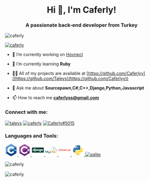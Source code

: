 <h1 align="center">Hi 👋, I'm Caferly!</h1>
<h3 align="center">A passionate back-end developer from Turkey</h3>

<p align="left"> <img src="https://komarev.com/ghpvc/?username=caferly&label=Profile%20views&color=0e75b6&style=flat" alt="caferly" /> </p>

<p align="left"> <a href="https://github.com/ryo-ma/github-profile-trophy"><img src="https://github-profile-trophy.vercel.app/?username=caferly" alt="caferly" /></a> </p>

- 🔭 I’m currently working on [Hovnect](hovnect.com)

- 🌱 I’m currently learning **Ruby**

- 👨‍💻 All of my projects are available at [https://github.com/Caferlyy]([https://github.com/Taleys](https://github.com/Caferlyy))

- 💬 Ask me about **Sourcepawn,C#,C++,Django,Python,Javascript**

- 📫 How to reach me **caferlyss@gmail.com**

<h3 align="left">Connect with me:</h3>
<p align="left">
<a href="https://dev.to/taleys" target="blank"><img align="center" src="https://raw.githubusercontent.com/rahuldkjain/github-profile-readme-generator/master/src/images/icons/Social/devto.svg" alt="taleys" height="30" width="40" /></a>
<a href="https://twitter.com/caferly" target="blank"><img align="center" src="https://raw.githubusercontent.com/rahuldkjain/github-profile-readme-generator/master/src/images/icons/Social/twitter.svg" alt="caferly" height="30" width="40" /></a>
<a href="https://discord.gg/Caferly#5015" target="blank"><img align="center" src="https://raw.githubusercontent.com/rahuldkjain/github-profile-readme-generator/master/src/images/icons/Social/discord.svg" alt="Caferly#5015" height="30" width="40" /></a>
</p>

<h3 align="left">Languages and Tools:</h3>
<p align="left"> <a href="https://www.w3schools.com/cpp/" target="_blank" rel="noreferrer"> <img src="https://raw.githubusercontent.com/devicons/devicon/master/icons/cplusplus/cplusplus-original.svg" alt="cplusplus" width="40" height="40"/> </a> <a href="https://www.w3schools.com/cs/" target="_blank" rel="noreferrer"> <img src="https://raw.githubusercontent.com/devicons/devicon/master/icons/csharp/csharp-original.svg" alt="csharp" width="40" height="40"/> </a> <a href="https://www.djangoproject.com/" target="_blank" rel="noreferrer"> <img src="https://raw.githubusercontent.com/devicons/devicon/master/icons/django/django-original.svg" alt="django" width="40" height="40"/> </a> <a href="https://www.mysql.com/" target="_blank" rel="noreferrer"> <img src="https://raw.githubusercontent.com/devicons/devicon/master/icons/mysql/mysql-original-wordmark.svg" alt="mysql" width="40" height="40"/> </a> <a href="https://www.oracle.com/" target="_blank" rel="noreferrer"> <img src="https://raw.githubusercontent.com/devicons/devicon/master/icons/oracle/oracle-original.svg" alt="oracle" width="40" height="40"/> </a> <a href="https://www.python.org" target="_blank" rel="noreferrer"> <img src="https://raw.githubusercontent.com/devicons/devicon/master/icons/python/python-original.svg" alt="python" width="40" height="40"/> </a> <a href="https://www.sqlite.org/" target="_blank" rel="noreferrer"> <img src="https://www.vectorlogo.zone/logos/sqlite/sqlite-icon.svg" alt="sqlite" width="40" height="40"/> </a> </p>

<p><img align="center" src="https://github-readme-stats.vercel.app/api/top-langs?username=caferly&show_icons=true&locale=en&layout=compact" alt="caferly" /></p>

<p><img align="center" src="https://github-readme-streak-stats.herokuapp.com/?user=caferly&" alt="caferly" /></p>
